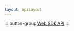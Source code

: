 ```yaml
---
layout: ApiLayout
---
```


::: button-group
[Web SDK API](https://webim-h5.easemob.com/jsdoc/out/index.html)
:::